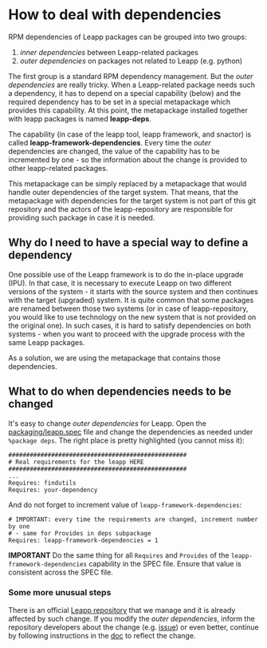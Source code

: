 # How to deal with dependencies

RPM dependencies of Leapp packages can be grouped into two groups:

1. *inner dependencies* between Leapp-related packages
1. *outer dependencies* on packages not related to Leapp (e.g. python)

The first group is a standard RPM dependency management. But the
*outer dependencies* are really tricky. When a Leapp-related package needs such
a dependency, it has to depend on a special capability (below) and the required
dependency has to be set in a special metapackage which provides this
capability. At this point, the metapackage installed together with leapp
packages is named **leapp-deps**.

The capability (in case of the leapp tool, leapp framework, and snactor) is
called **leapp-framework-dependencies**. Every time the *outer* dependencies are
changed, the value of the capability has to be incremented by one - so the
information about the change is provided to other leapp-related packages.

This metapackage can be simply replaced by a metapackage that would handle
outer dependencies of the target system. That means, that the metapackage
with dependencies for the target system is not part of this git repository
and the actors of the leapp-repository are responsible for providing
such package in case it is needed.

## Why do I need to have a special way to define a dependency

One possible use of the Leapp framework is to do the in-place upgrade (IPU).
In that case, it is necessary to execute Leapp on two different
versions of the system - it starts with the source system and then continues
with the target (upgraded) system. It is quite common that some packages are
renamed between those two systems (or in case of leapp-repository, you would
like to use technology on the new system that is not provided on the original
one).
In such cases, it is hard to satisfy dependencies on both systems - when you
want to proceed with the upgrade process with the same Leapp packages.

As a solution, we are using the metapackage that contains those dependencies.

## What to do when dependencies needs to be changed

It's easy to change *outer dependencies* for Leapp. Open the
[packaging/leapp.spec](https://github.com/oamg/leapp/blob/main/packaging/leapp.spec) file and change the dependencies as needed under
`%package deps`. The right place is pretty highlighted (you cannot miss it):

```spec
##################################################
# Real requirements for the leapp HERE
##################################################
...
Requires: findutils
Requires: your-dependency
```

And do not forget to increment value of `leapp-framework-dependencies`:

```spec
# IMPORTANT: every time the requirements are changed, increment number by one
# - same for Provides in deps subpackage
Requires: leapp-framework-dependencies = 1
```

**IMPORTANT** Do the same thing for all `Requires` and `Provides` of the
`leapp-framework-dependencies` capability in the SPEC file. Ensure that value
is consistent across the SPEC file.

### Some more unusual steps

There is an official
[Leapp repository](https://github.com/oamg/leapp-repository) that we manage
and it is already affected by such change. If you modify the
*outer dependencies*, inform the repository developers about the change (e.g.
[issue](https://github.com/oamg/leapp-repository/issues/new))
or even better, continue by following instructions in the
[doc](dependencies-leapp-repository)
to reflect the change.

